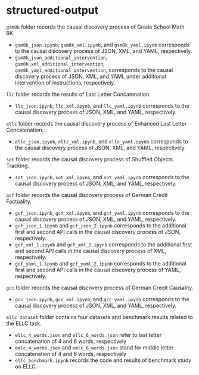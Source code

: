 # structured-output

`gsm8k` folder records the causal discovery process of Grade School Math 8K.
- `gsm8k_json.ipynb`, `gsm8k_xml.ipynb`, and `gsm8k_yaml.ipynb` corresponds to the causal discovery process of JSON, XML, and YAML, respectively.
- `gsm8k_json_additional_intervention`, `gsm8k_xml_additional_intervention`, `gsm8k_yaml_additional_intervention`, corresponds to the causal discovery process of JSON, XML, and YAML under additional intervention of instructions, respectively.

`llc` folder records the results of Last Letter Concatenation.
- `llc_json.ipynb`, `llc_xml.ipynb`, and `llc_yaml.ipynb` corresponds to the causal discovery process of JSON, XML, and YAML, respectively.

`ellc` folder records the causal discovery process of Enhanced Last Letter Concatenation.
- `ellc_json.ipynb`, `ellc_xml.ipynb`, and `ellc_yaml.ipynb` corresponds to the causal discovery process of JSON, XML, and YAML, respectively.

`sot` folder records the causal discovery process of Shuffled Objects Tracking.
- `sot_json.ipynb`, `sot_xml.ipynb`, and `sot_yaml.ipynb` corresponds to the causal discovery process of JSON, XML, and YAML, respectively.

`gcf` folder records the causal discovery process of German Credit Factuality.
- `gcf_json.ipynb`, `gcf_xml.ipynb`, and `gcf_yaml.ipynb` corresponds to the causal discovery process of JSON, XML, and YAML, respectively.
- `gcf_json_1.ipynb` and `gcf_json_2.ipynb` corresponds to the additional first and second API calls in the causal discovery process of JSON, respectively.
- `gcf_xml_1.ipynb` and `gcf_xml_2.ipynb` corresponds to the additional first and second API calls in the causal discovery process of XML, respectively.
- `gcf_yaml_1.ipynb` and `gcf_yaml_2.ipynb` corresponds to the additional first and second API calls in the causal discovery process of YAML, respectively.

`gcc` folder records the causal discovery process of German Credit Causality.
- `gcc_json.ipynb`, `gcc_xml.ipynb`, and `gcc_yaml.ipynb` corresponds to the causal discovery process of JSON, XML, and YAML, respectively.

`ellc_dataset` folder contains four datasets and benchmark results related to the ELLC task.
- `ellc_4_words.json` and `ellc_6_words.json` refer to last letter concatenation of 4 and 6 words, respectively
- `emlc_4_words.json` and `emlc_6_words.json` stand for middle letter concatenation of 4 and 6 words, respectively
- `ellc_benchmark.ipynb` records the code and results of benchmark study on ELLC.
